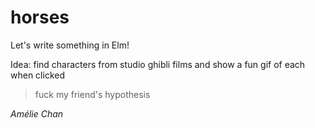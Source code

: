 # horses

Let's write something in Elm!

Idea: find characters from studio ghibli films and show a fun gif of each when clicked

> fuck my friend's hypothesis

<cite>Amélie Chan</cite>

